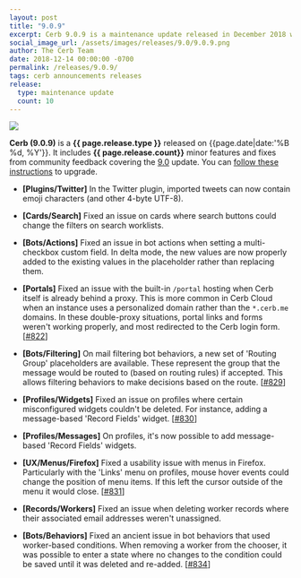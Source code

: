 ```yaml
---
layout: post
title: "9.0.9"
excerpt: Cerb 9.0.9 is a maintenance update released in December 2018 with 10 minor features and fixes from community feedback.
social_image_url: /assets/images/releases/9.0/9.0.9.png
author: The Cerb Team
date: 2018-12-14 00:00:00 -0700
permalink: /releases/9.0.9/
tags: cerb announcements releases
release:
  type: maintenance update
  count: 10
---
```


<div class="cerb-screenshot">
<img src="{{page.social_image_url}}" class="screenshot">
</div>

**Cerb (9.0.9)** is a **{{ page.release.type }}** released on {{page.date|date:'%B %d, %Y'}}. It includes **{{ page.release.count}}** minor features and fixes from community feedback covering the [9.0](/releases/9.0/) update.  You can [follow these instructions](/docs/upgrading/) to upgrade.

* **[Plugins/Twitter]** In the Twitter plugin, imported tweets can now contain emoji characters (and other 4-byte UTF-8).

* **[Cards/Search]** Fixed an issue on cards where search buttons could change the filters on search worklists.

* **[Bots/Actions]** Fixed an issue in bot actions when setting a multi-checkbox custom field. In delta mode, the new values are now properly added to the existing values in the placeholder rather than replacing them.

* **[Portals]** Fixed an issue with the built-in `/portal` hosting when Cerb itself is already behind a proxy. This is more common in Cerb Cloud when an instance uses a personalized domain rather than the `*.cerb.me` domains. In these double-proxy situations, portal links and forms weren't working properly, and most redirected to the Cerb login form. [[#822](https://github.com/jstanden/cerb/issues/822)]

* **[Bots/Filtering]** On mail filtering bot behaviors, a new set of 'Routing Group' placeholders are available. These represent the group that the message would be routed to (based on routing rules) if accepted. This allows filtering behaviors to make decisions based on the route. [[#829](https://github.com/jstanden/cerb/issues/829)]

* **[Profiles/Widgets]** Fixed an issue on profiles where certain misconfigured widgets couldn't be deleted. For instance, adding a message-based 'Record Fields' widget. [[#830](https://github.com/jstanden/cerb/issues/830)]

* **[Profiles/Messages]** On profiles, it's now possible to add message-based 'Record Fields' widgets.

* **[UX/Menus/Firefox]** Fixed a usability issue with menus in Firefox. Particularly with the 'Links' menu on profiles, mouse hover events could change the position of menu items. If this left the cursor outside of the menu it would close. [[#831](https://github.com/jstanden/cerb/issues/831)]

* **[Records/Workers]** Fixed an issue when deleting worker records where their associated email addresses weren't unassigned.

* **[Bots/Behaviors]** Fixed an ancient issue in bot behaviors that used worker-based conditions. When removing a worker from the chooser, it was possible to enter a state where no changes to the condition could be saved until it was deleted and re-added. [[#834](https://github.com/jstanden/cerb/issues/834)]

